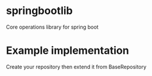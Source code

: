 # springbootlib
Core operations library for spring boot

# Example implementation

Create your repository then extend it from BaseRepository


